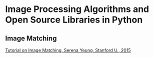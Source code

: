 # Image Processing Algorithms and Open Source Libraries in Python

## Image Matching 

[Tutorial on Image Matching, Serena Yeung, Stanford U., 2015](https://ai.stanford.edu/~syyeung/cvweb/tutorial2.html)


